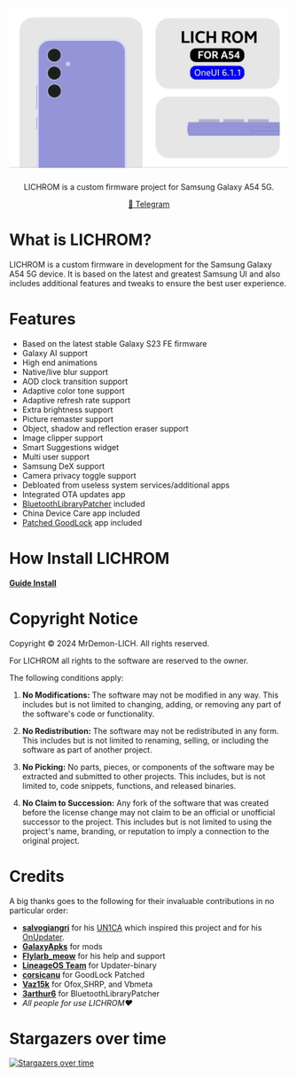 <h1 align="center">
  <img loading="lazy" src="readme-res/banner.jpg"/>
</h1>
<p align="center">LICHROM is a custom firmware project for Samsung Galaxy A54 5G.</p>

<p align="center">
  <a href="https://t.me/A54DEVELOPER">💬 Telegram</a>
</p>

# What is LICHROM?
LICHROM is a custom firmware in development for the Samsung Galaxy A54 5G device. It is based on the latest and greatest Samsung UI and also includes additional features and tweaks to ensure the best user experience.

# Features
- Based on the latest stable Galaxy S23 FE firmware
- Galaxy AI support
- High end animations
- Native/live blur support
- AOD clock transition support
- Adaptive color tone support
- Adaptive refresh rate support
- Extra brightness support
- Picture remaster support
- Object, shadow and reflection eraser support
- Image clipper support
- Smart Suggestions widget
- Multi user support
- Samsung DeX support
- Camera privacy toggle support
- Debloated from useless system services/additional apps
- Integrated OTA updates app
- [BluetoothLibraryPatcher](https://github.com/3arthur6/BluetoothLibraryPatcher) included
- China Device Care app included
- [Patched GoodLock](https://github.com/corsicanu/goodlock_dump) app included

# How Install LICHROM

**[Guide Install](https://github.com/MrDemon-LICH/PROJECT-LICHROM/blob/main/Guide-install.md)**

# Copyright Notice

Copyright © 2024 MrDemon-LICH. All rights reserved.

For LICHROM all rights to the software are reserved to the owner.

The following conditions apply:

1. **No Modifications:** The software may not be modified in any way. This includes but is not limited to changing, adding, or removing any part of the software's code or functionality.

2. **No Redistribution:** The software may not be redistributed in any form. This includes but is not limited to renaming, selling, or including the software as part of another project.

3. **No Picking:** No parts, pieces, or components of the software may be extracted and submitted to other projects. This includes, but is not limited to, code snippets, functions, and released binaries.

4. **No Claim to Succession:** Any fork of the software that was created before the license change may not claim to be an official or unofficial successor to the project. This includes but is not limited to using the project's name, branding, or reputation to imply a connection to the original project.

# Credits
A big thanks goes to the following for their invaluable contributions in no particular order:
- **[salvogiangri](https://github.com/salvogiangri)** for his [UN1CA](https://github.com/salvogiangri/UN1CA/tree/main) which inspired this project and for his [OnUpdater](https://github.com/Mesa-Labs-Archive/OnUpdate).
- **[GalaxyApks](https://t.me/galaxyapks)** for mods
- **[Flylarb_meow](https://t.me/Flylarb_meow)** for his help and support
- **[LineageOS Team](https://www.lineageos.org/)** for Updater-binary
- **[corsicanu](https://github.com/corsicanu)** for GoodLock Patched
- **[Vaz15k](https://github.com/Vaz15k)** for Ofox,SHRP, and Vbmeta
- **[3arthur6](https://github.com/3arthur6)** for BluetoothLibraryPatcher
- *All people for use LICHROM❤️*

# Stargazers over time
[![Stargazers over time](https://starchart.cc/salvogiangri/UN1CA.svg)](https://starchart.cc/salvogiangri/UN1CA)
